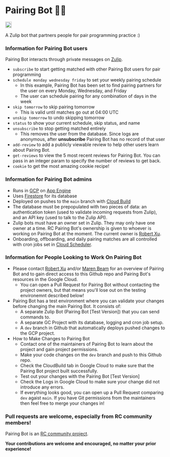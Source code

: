 # Pairing Bot :pear::robot:
<a href='http://www.recurse.com' title='Made with love at the Recurse Center'><img src='https://cloud.githubusercontent.com/assets/2883345/11325206/336ea5f4-9150-11e5-9e90-d86ad31993d8.png' height='20px'/></a>

A Zulip bot that partners people for pair programming practice :)

### Information for Pairing Bot users
Pairing Bot interacts through private messages on [Zulip](https://zulipchat.com/).
* `subscribe` to start getting matched with other Pairing Bot users for pair programming
* `schedule monday wednesday friday` to set your weekly pairing schedule
  * In this example, Pairing Bot has been set to find pairing partners for the user on every Monday, Wednesday, and Friday
  * The user can schedule pairing for any combination of days in the week
* `skip tomorrow` to skip pairing tomorrow
  * This is valid until matches go out at 04:00 UTC
* `unskip tomorrow` to undo skipping tomorrow
* `status` to show your current schedule, skip status, and name
* `unsubscribe` to stop getting matched entirely
  * This removes the user from the database. Since logs are anonymous, after **unsubscribe** Pairing Bot has no record of that user
* `add-review` to add a publicly viewable review to help other users learn about Pairing Bot.
* `get-reviews` to view the 5 most recent reviews for Pairing Bot. You can pass in an integer param to specify the number of reviews to get back.
* `cookie` to get the most amazing cookie recipe!

### Information for Pairing Bot admins
 * Runs in [GCP](https://cloud.google.com/) on [App Engine](https://cloud.google.com/appengine/docs/standard/)
 * Uses [Firestore](https://cloud.google.com/firestore/docs/) for its database
 * Deployed on pushes to the `main` branch with [Cloud Build](https://cloud.google.com/cloud-build/docs/)
 * The database must be prepopulated with two pieces of data:  an authentication token (used to validate incoming requests from Zulip), and an API key (used to talk to the Zulip API).
 * Zulip bots must have an owner set in Zulip. They may only have one owner at a time. RC Pairing Bot's ownership is given to whoever is working on Pairing Bot at the moment. The current owner is [Robert Xu](https://github.com/RobertXu).
 * Onboarding, offboarding, and daily pairing matches are all controlled with cron jobs set in [Cloud Scheduler](https://cloud.google.com/scheduler).

### Information for People Looking to Work On Pairing Bot
 * Please contact [Robert Xu](https://www.recurse.com/directory/4968-robert-xu) and/or [Maren Beam](https://www.recurse.com/directory/2907-maren-beam) for an overview of Pairing Bot and to gain direct access to this Github repo and Pairing Bot's resources in the Google Cloud.
   * You can open a Pull Request for Pairing Bot without contacting the project owners, but that means you'll lose out on the testing environemnt described below!
 * Pairing Bot has a test environment where you can validate your changes before changing the main Pairing Bot. It consists of:
   * A separate Zulip Bot (Pairing Bot [Test Version]) that you can send commands to.
   * A separate GC Project with its database, logging and cron job setup.
   * A `dev` branch in Github that automatically deploys pushed changes to the GCP project.
 * How to Make Changes to Pairing Bot
   * Contact one of the maintainers of Pairing Bot to learn about the project and gain project permissions.
   * Make your code changes on the `dev` branch and push to this Github repo.
   * Check the CloudBuild tab in Google Cloud to make sure that the Pairing Bot project built successfully.
   * Test out your changes with the Pairing Bot [Test Version]
   * Check the Logs in Google Cloud to make sure your change did not introduce any errors.
   * If everything looks good, you can open up a Pull Request comparing `dev` agaist `main`. If you have Git permissions from the maintainers then feel free to merge your changes in!

### Pull requests are welcome, especially from RC community members!
Pairing Bot is an [RC community project](https://recurse.zulipchat.com/#narrow/stream/198090-rc-community.20software).

**Your contributions are welcome and encouraged, no matter your prior experience!**
